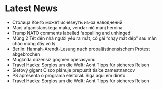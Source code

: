 # Latest News
-  Столица Конго может исчезнуть из-за наводнений
-  Manj afganistanskega maka, vendar nič manj heroina
-  Trump NATO comments labelled ‘appalling and unhinged’
-  Mùng 2 Tết đến nhà người yêu ra mắt, cô gái “chạy mất dép” sau màn chào mừng đầy vô lý
-  Berlin: Hannah-Arendt-Lesung nach propalästinensischem Protest abgebrochen
-  Muğla'da düzensiz göçmen operasyonu
-  Travel Hacks: Sorglos um die Welt: Acht Tipps für sicheres Reisen
-  Sieťový gigant Cisco plánuje prepustiť tisíce zamestnancov
-  PS apresenta o programa eleitoral. Siga aqui em direto
-  Travel Hacks: Sorglos um die Welt: Acht Tipps für sicheres Reisen
